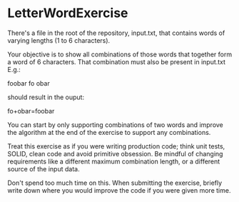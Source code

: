 # LetterWordExercise

There's a file in the root of the repository, input.txt, that contains words of varying lengths (1 to 6 characters).

Your objective is to show all combinations of those words that together form a word of 6 characters. That combination must also be present in input.txt
E.g.:

foobar
fo
obar

should result in the ouput:

fo+obar=foobar

You can start by only supporting combinations of two words and improve the algorithm at the end of the exercise to support any combinations.

Treat this exercise as if you were writing production code; think unit tests, SOLID, clean code and avoid primitive obsession. Be mindful of changing requirements like a different maximum combination length, or a different source of the input data.

Don't spend too much time on this. When submitting the exercise, briefly write down where you would improve the code if you were given more time.